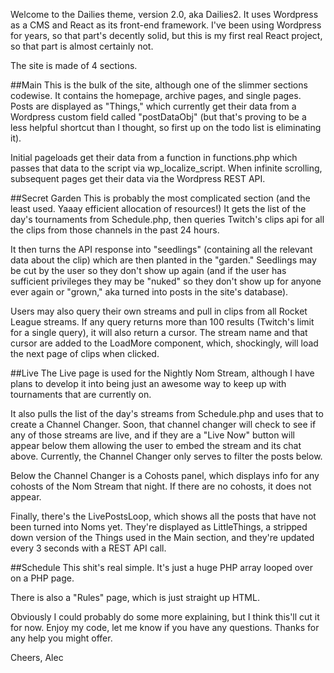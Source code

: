Welcome to the Dailies theme, version 2.0, aka Dailies2. It uses Wordpress as a CMS and React as its front-end framework. I've been using Wordpress for years, so that part's decently solid, but this is my first real React project, so that part is almost certainly not.

The site is made of 4 sections.

##Main
This is the bulk of the site, although one of the slimmer sections codewise. It contains the homepage, archive pages, and single pages. Posts are displayed as "Things," which currently get their data from a Wordpress custom field called "postDataObj" (but that's proving to be a less helpful shortcut than I thought, so first up on the todo list is eliminating it).

Initial pageloads get their data from a function in functions.php which passes that data to the script via wp_localize_script. When infinite scrolling, subsequent pages get their data via the Wordpress REST API.


##Secret Garden
This is probably the most complicated section (and the least used. Yaaay efficient allocation of resources!) It gets the list of the day's tournaments from Schedule.php, then queries Twitch's clips api for all the clips from those channels in the past 24 hours. 

It then turns the API response into "seedlings" (containing all the relevant data about the clip) which are then planted in the "garden." Seedlings may be cut by the user so they don't show up again (and if the user has sufficient privileges they may be "nuked" so they don't show up for anyone ever again or "grown," aka turned into posts in the site's database).

Users may also query their own streams and pull in clips from all Rocket League streams. If any query returns more than 100 results (Twitch's limit for a single query), it will also return a cursor. The stream name and that cursor are added to the LoadMore component, which, shockingly, will load the next page of clips when clicked. 


##Live
The Live page is used for the Nightly Nom Stream, although I have plans to develop it into being just an awesome way to keep up with tournaments that are currently on.

It also pulls the list of the day's streams from Schedule.php and uses that to create a Channel Changer. Soon, that channel changer will check to see if any of those streams are live, and if they are a "Live Now" button will appear below them allowing the user to embed the stream and its chat above. Currently, the Channel Changer only serves to filter the posts below.

Below the Channel Changer is a Cohosts panel, which displays info for any cohosts of the Nom Stream that night. If there are no cohosts, it does not appear.

Finally, there's the LivePostsLoop, which shows all the posts that have not been turned into Noms yet. They're displayed as LittleThings, a stripped down version of the Things used in the Main section, and they're updated every 3 seconds with a REST API call.


##Schedule
This shit's real simple. It's just a huge PHP array looped over on a PHP page.

There is also a "Rules" page, which is just straight up HTML. 



Obviously I could probably do some more explaining, but I think this'll cut it for now. Enjoy my code, let me know if you have any questions. Thanks for any help you might offer.

Cheers,
Alec